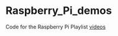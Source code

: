 # Raspberry_Pi_demos
Code for the Raspberry Pi Playlist [videos](https://www.youtube.com/playlist?list=PLRBkbp6t5gM3B2NpS2CSvn_ERXkusi12i)
